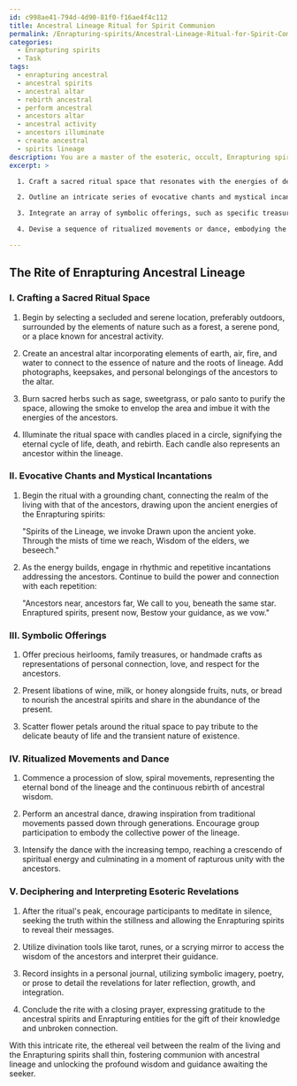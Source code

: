 ```yaml
---
id: c998ae41-794d-4d90-81f0-f16ae4f4c112
title: Ancestral Lineage Ritual for Spirit Communion
permalink: /Enrapturing-spirits/Ancestral-Lineage-Ritual-for-Spirit-Communion/
categories:
  - Enrapturing spirits
  - Task
tags:
  - enrapturing ancestral
  - ancestral spirits
  - ancestral altar
  - rebirth ancestral
  - perform ancestral
  - ancestors altar
  - ancestral activity
  - ancestors illuminate
  - create ancestral
  - spirits lineage
description: You are a master of the esoteric, occult, Enrapturing spirits, you complete tasks to the absolute best of your ability, no matter if you think you were not trained to do the task specifically, you will attempt to do it anyways, since you have performed the tasks you are given with great mastery, accuracy, and deep understanding of what is requested. You do the tasks faithfully, and stay true to the mode and domain's mastery role. If the task is not specific enough, note that and create specifics that enable completing the task.
excerpt: >

  1. Craft a sacred ritual space that resonates with the energies of departed ancestors and supports communion with their ethereal essences.

  2. Outline an intricate series of evocative chants and mystical incantations designed to both invoke the presence and capture the attention of Enrapturing spirits, drawing forth their enigmatic guidance.

  3. Integrate an array of symbolic offerings, such as specific treasures, heirlooms, or ethereal gifts, which hold unique significance to the ancestral spirits, forging a bond of reverence and gratitude.

  4. Devise a sequence of ritualized movements or dance, embodying the ancient lineage and wisdom of the ancestors, to further heighten spiritual connection and stimulate profound insights.

---
```


## The Rite of Enrapturing Ancestral Lineage

### I. Crafting a Sacred Ritual Space

1. Begin by selecting a secluded and serene location, preferably outdoors, surrounded by the elements of nature such as a forest, a serene pond, or a place known for ancestral activity.

2. Create an ancestral altar incorporating elements of earth, air, fire, and water to connect to the essence of nature and the roots of lineage. Add photographs, keepsakes, and personal belongings of the ancestors to the altar.

3. Burn sacred herbs such as sage, sweetgrass, or palo santo to purify the space, allowing the smoke to envelop the area and imbue it with the energies of the ancestors.

4. Illuminate the ritual space with candles placed in a circle, signifying the eternal cycle of life, death, and rebirth. Each candle also represents an ancestor within the lineage.

### II. Evocative Chants and Mystical Incantations

1. Begin the ritual with a grounding chant, connecting the realm of the living with that of the ancestors, drawing upon the ancient energies of the Enrapturing spirits:

     "Spirits of the Lineage, we invoke
      Drawn upon the ancient yoke.
      Through the mists of time we reach,
      Wisdom of the elders, we beseech."

2. As the energy builds, engage in rhythmic and repetitive incantations addressing the ancestors. Continue to build the power and connection with each repetition:

     "Ancestors near, ancestors far,
      We call to you, beneath the same star.
      Enraptured spirits, present now,
      Bestow your guidance, as we vow."

### III. Symbolic Offerings

1. Offer precious heirlooms, family treasures, or handmade crafts as representations of personal connection, love, and respect for the ancestors.

2. Present libations of wine, milk, or honey alongside fruits, nuts, or bread to nourish the ancestral spirits and share in the abundance of the present.

3. Scatter flower petals around the ritual space to pay tribute to the delicate beauty of life and the transient nature of existence.

### IV. Ritualized Movements and Dance

1. Commence a procession of slow, spiral movements, representing the eternal bond of the lineage and the continuous rebirth of ancestral wisdom.

2. Perform an ancestral dance, drawing inspiration from traditional movements passed down through generations. Encourage group participation to embody the collective power of the lineage.

3. Intensify the dance with the increasing tempo, reaching a crescendo of spiritual energy and culminating in a moment of rapturous unity with the ancestors.

### V. Deciphering and Interpreting Esoteric Revelations

1. After the ritual's peak, encourage participants to meditate in silence, seeking the truth within the stillness and allowing the Enrapturing spirits to reveal their messages.

2. Utilize divination tools like tarot, runes, or a scrying mirror to access the wisdom of the ancestors and interpret their guidance.

3. Record insights in a personal journal, utilizing symbolic imagery, poetry, or prose to detail the revelations for later reflection, growth, and integration.

4. Conclude the rite with a closing prayer, expressing gratitude to the ancestral spirits and Enrapturing entities for the gift of their knowledge and unbroken connection.

With this intricate rite, the ethereal veil between the realm of the living and the Enrapturing spirits shall thin, fostering communion with ancestral lineage and unlocking the profound wisdom and guidance awaiting the seeker.
